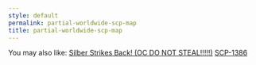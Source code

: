 ```yaml
---
style: default
permalink: partial-worldwide-scp-map
title: partial-worldwide-scp-map
---
```

You may also like:
[Silber Strikes Back! (OC DO NOT STEAL!!!!!)](http://scp-wiki.net/why-this-tho)
[SCP-1386](http://scp-wiki.net/scp-1386)